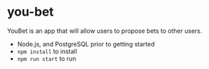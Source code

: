 # you-bet

YouBet is an app that will allow users to propose bets to other users.

- Node.js, and PostgreSQL prior to getting started
- `npm install` to install
- `npm run start` to run
